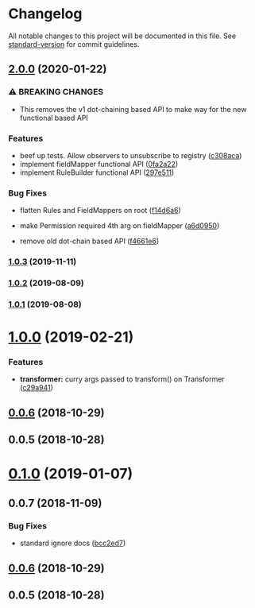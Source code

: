 # Changelog

All notable changes to this project will be documented in this file. See [standard-version](https://github.com/conventional-changelog/standard-version) for commit guidelines.

## [2.0.0](https://github.com/TillaTheHun0/tilla/compare/v1.0.3...v2.0.0) (2020-01-22)


### ⚠ BREAKING CHANGES

* This removes the v1 dot-chaining based API to make way for the new functional based API

### Features

* beef up tests. Allow observers to unsubscribe to registry ([c308aca](https://github.com/TillaTheHun0/tilla/commit/c308aca57c570d897f315dea6f49c6f514f07dc2))
* implement fieldMapper functional API ([0fa2a22](https://github.com/TillaTheHun0/tilla/commit/0fa2a22481ba29a4c5a3275dc502e49cbfa5de01))
* implement RuleBuilder functional API ([297e511](https://github.com/TillaTheHun0/tilla/commit/297e511b1d86aff47515a6331dda1783099cfcea))


### Bug Fixes

* flatten Rules and FieldMappers on root ([f14d6a6](https://github.com/TillaTheHun0/tilla/commit/f14d6a69d4e0f6aa05b0e24a1120b3109ba8d341))
* make Permission required 4th arg on fieldMapper ([a6d0950](https://github.com/TillaTheHun0/tilla/commit/a6d0950bbbbd3efa849e27b89c60cf83903946aa))


* remove old dot-chain based API ([f4661e6](https://github.com/TillaTheHun0/tilla/commit/f4661e6bff80477055e20126d9750cdaebcc3bb0))

### [1.0.3](https://github.com/TillaTheHun0/tilla/compare/v1.0.2...v1.0.3) (2019-11-11)

### [1.0.2](https://github.com/TillaTheHun0/tilla/compare/v1.0.1...v1.0.2) (2019-08-09)

### [1.0.1](https://github.com/TillaTheHun0/tilla/compare/v1.0.0...v1.0.1) (2019-08-08)

<a name="1.0.0"></a>
# [1.0.0](https://github.com/TillaTheHun0/tilla/compare/v0.0.7...v1.0.0) (2019-02-21)


### Features

* **transformer:** curry args passed to transform() on Transformer ([c29a941](https://github.com/TillaTheHun0/tilla/commit/c29a941))



<a name="0.0.6"></a>
## [0.0.6](https://github.com/TillaTheHun0/tilla/compare/v0.0.5...v0.0.6) (2018-10-29)



<a name="0.0.5"></a>
## 0.0.5 (2018-10-28)



<a name="0.1.0"></a>
# [0.1.0](https://github.com/TillaTheHun0/tilla/compare/v0.0.7...v0.1.0) (2019-01-07)



<a name="0.0.7"></a>
## 0.0.7 (2018-11-09)


### Bug Fixes

* standard ignore docs ([bcc2ed7](https://github.com/TillaTheHun0/tilla/commit/bcc2ed7))


<a name="0.0.6"></a>
## [0.0.6](https://github.com/TillaTheHun0/tilla/compare/v0.0.5...v0.0.6) (2018-10-29)


<a name="0.0.5"></a>
## 0.0.5 (2018-10-28)
